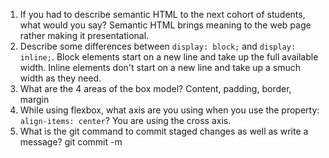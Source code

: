 1. If you had to describe semantic HTML to the next cohort of students, what would you say?
    Semantic HTML brings meaning to the web page rather making it presentational.
2. Describe some differences between ```display: block;``` and ```display: inline;```.
    Block elements start on a new line and take up the full available width. Inline elements don't start on a new line and take up a smuch width as they need. 
3. What are the 4 areas of the box model?
    Content, padding, border, margin
4. While using flexbox, what axis are you using when you use the property: ```align-items: center```?
    You are using the cross axis. 
5. What is the git command to commit staged changes as well as write a message? 
    git commit -m